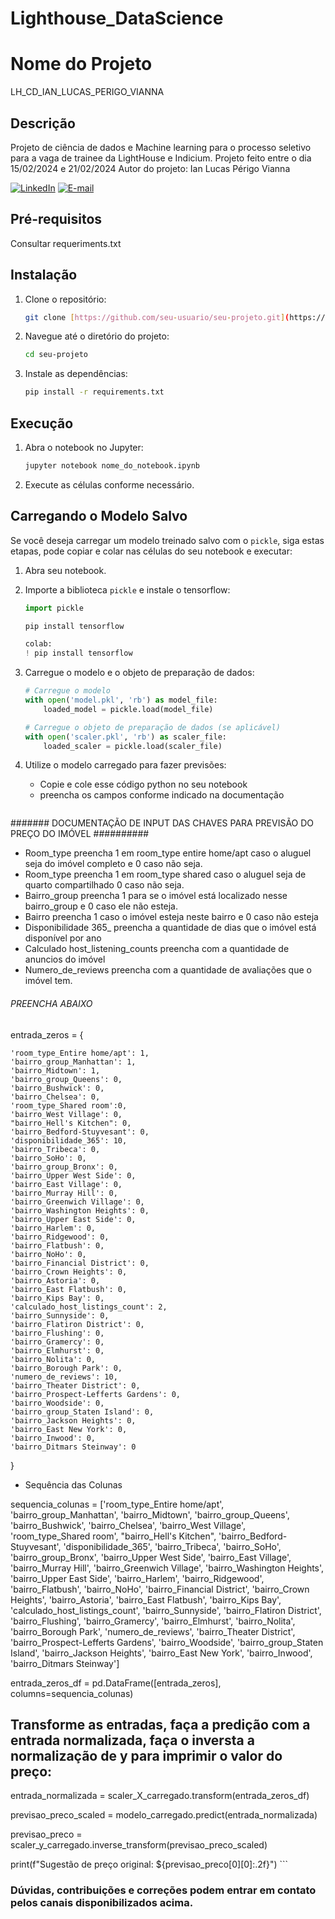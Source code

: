 ﻿# Lighthouse_DataScience
# Nome do Projeto
LH_CD_IAN_LUCAS_PERIGO_VIANNA

## Descrição
Projeto de ciência de dados e Machine learning para o processo seletivo para a vaga de trainee da LightHouse e Indicium.
Projeto feito entre o dia 15/02/2024 e 21/02/2024
Autor do projeto: Ian Lucas Périgo Vianna

[![LinkedIn](https://img.shields.io/badge/LinkedIn-Profile-blue?style=flat-square&logo=linkedin&labelColor=blue)](https://www.linkedin.com/in/ianperigo)
[![E-mail](https://img.shields.io/badge/E--mail-Enviar%20E--mail-brightgreen?style=flat-square&logo=gmail&labelColor=brightgreen)](mailto:seu-ian.perigo.v@egmail.com)


## Pré-requisitos

Consultar requeriments.txt


## Instalação

1. Clone o repositório:

    ```bash
    git clone [https://github.com/seu-usuario/seu-projeto.git](https://github.com/IanPerigoVianna/Lighthouse_DataScience.git)
    ```

2. Navegue até o diretório do projeto:

    ```bash
    cd seu-projeto
    ```

3. Instale as dependências:

    ```bash
    pip install -r requirements.txt
    ```

## Execução

1. Abra o notebook no Jupyter:

    ```bash
    jupyter notebook nome_do_notebook.ipynb
    ```

2. Execute as células conforme necessário.

## Carregando o Modelo Salvo

Se você deseja carregar um modelo treinado salvo com o `pickle`, siga estas etapas, pode copiar e colar nas células do seu notebook e executar:

1. Abra seu notebook.

2. Importe a biblioteca `pickle` e instale o tensorflow:

    ```python
    import pickle
    
    pip install tensorflow

    colab:
    ! pip install tensorflow
    ```

3. Carregue o modelo e o objeto de preparação de dados:

    ```python
    # Carregue o modelo
    with open('model.pkl', 'rb') as model_file:
        loaded_model = pickle.load(model_file)

    # Carregue o objeto de preparação de dados (se aplicável)
    with open('scaler.pkl', 'rb') as scaler_file:
        loaded_scaler = pickle.load(scaler_file)
    ```

4. Utilize o modelo carregado para fazer previsões:
   - Copie e cole esse código python no seu notebook
   - preencha os campos conforme indicado na documentação

    ```python
  ####### DOCUMENTAÇÃO DE INPUT DAS CHAVES PARA PREVISÃO DO PREÇO DO IMÓVEL ##########

- Room_type preencha 1  em room_type entire home/apt caso o aluguel seja do imóvel completo e 0 caso não seja.
- Room_type preencha 1  em room_type shared caso o aluguel seja de quarto compartilhado 0 caso não seja.
- Bairro_group preencha 1 para se o imóvel está localizado nesse bairro_group e 0 caso ele não esteja.
- Bairro preencha 1 caso o imóvel esteja neste bairro e 0 caso não esteja
- Disponibilidade 365_ preencha a quantidade de dias que o imóvel está disponível por ano
- Calculado host_listening_counts preencha com a quantidade de anuncios do imóvel
- Numero_de_reviews preencha com a quantidade de avaliações que o imóvel tem.

###### PREENCHA ABAIXO #######

entrada_zeros = {

    'room_type_Entire home/apt': 1,
    'bairro_group_Manhattan': 1,
    'bairro_Midtown': 1,
    'bairro_group_Queens': 0,
    'bairro_Bushwick': 0,
    'bairro_Chelsea': 0,
    'room_type_Shared room':0,
    'bairro_West Village': 0,
    "bairro_Hell's Kitchen": 0,
    'bairro_Bedford-Stuyvesant': 0,
    'disponibilidade_365': 10,
    'bairro_Tribeca': 0,
    'bairro_SoHo': 0,
    'bairro_group_Bronx': 0,
    'bairro_Upper West Side': 0,
    'bairro_East Village': 0,
    'bairro_Murray Hill': 0,
    'bairro_Greenwich Village': 0,
    'bairro_Washington Heights': 0,
    'bairro_Upper East Side': 0,
    'bairro_Harlem': 0,
    'bairro_Ridgewood': 0,
    'bairro_Flatbush': 0,
    'bairro_NoHo': 0,
    'bairro_Financial District': 0,
    'bairro_Crown Heights': 0,
    'bairro_Astoria': 0,
    'bairro_East Flatbush': 0,
    'bairro_Kips Bay': 0,
    'calculado_host_listings_count': 2,
    'bairro_Sunnyside': 0,
    'bairro_Flatiron District': 0,
    'bairro_Flushing': 0,
    'bairro_Gramercy': 0,
    'bairro_Elmhurst': 0,
    'bairro_Nolita': 0,
    'bairro_Borough Park': 0,
    'numero_de_reviews': 10,
    'bairro_Theater District': 0,
    'bairro_Prospect-Lefferts Gardens': 0,
    'bairro_Woodside': 0,
    'bairro_group_Staten Island': 0,
    'bairro_Jackson Heights': 0,
    'bairro_East New York': 0,
    'bairro_Inwood': 0,
    'bairro_Ditmars Steinway': 0
}

 - Sequência das Colunas
   
sequencia_colunas = ['room_type_Entire home/apt', 'bairro_group_Manhattan', 'bairro_Midtown', 'bairro_group_Queens', 'bairro_Bushwick', 'bairro_Chelsea', 'bairro_West Village', 'room_type_Shared room', "bairro_Hell's Kitchen", 'bairro_Bedford-Stuyvesant', 'disponibilidade_365', 'bairro_Tribeca', 'bairro_SoHo', 'bairro_group_Bronx', 'bairro_Upper West Side', 'bairro_East Village', 'bairro_Murray Hill', 'bairro_Greenwich Village', 'bairro_Washington Heights', 'bairro_Upper East Side', 'bairro_Harlem', 'bairro_Ridgewood', 'bairro_Flatbush', 'bairro_NoHo', 'bairro_Financial District', 'bairro_Crown Heights', 'bairro_Astoria', 'bairro_East Flatbush', 'bairro_Kips Bay', 'calculado_host_listings_count', 'bairro_Sunnyside', 'bairro_Flatiron District', 'bairro_Flushing', 'bairro_Gramercy', 'bairro_Elmhurst', 'bairro_Nolita', 'bairro_Borough Park', 'numero_de_reviews', 'bairro_Theater District', 'bairro_Prospect-Lefferts Gardens', 'bairro_Woodside', 'bairro_group_Staten Island', 'bairro_Jackson Heights', 'bairro_East New York', 'bairro_Inwood', 'bairro_Ditmars Steinway']

 
entrada_zeros_df = pd.DataFrame([entrada_zeros], columns=sequencia_colunas)


## Transforme as entradas, faça a predição com a entrada normalizada, faça o inversta a normalização de y para imprimir o valor do preço:

entrada_normalizada = scaler_X_carregado.transform(entrada_zeros_df)


previsao_preco_scaled = modelo_carregado.predict(entrada_normalizada)


previsao_preco = scaler_y_carregado.inverse_transform(previsao_preco_scaled)


print(f"Sugestão de preço original: ${previsao_preco[0][0]:.2f}")
    ```


### Dúvidas, contribuições e correções podem entrar em contato pelos canais disponibilizados acima.



